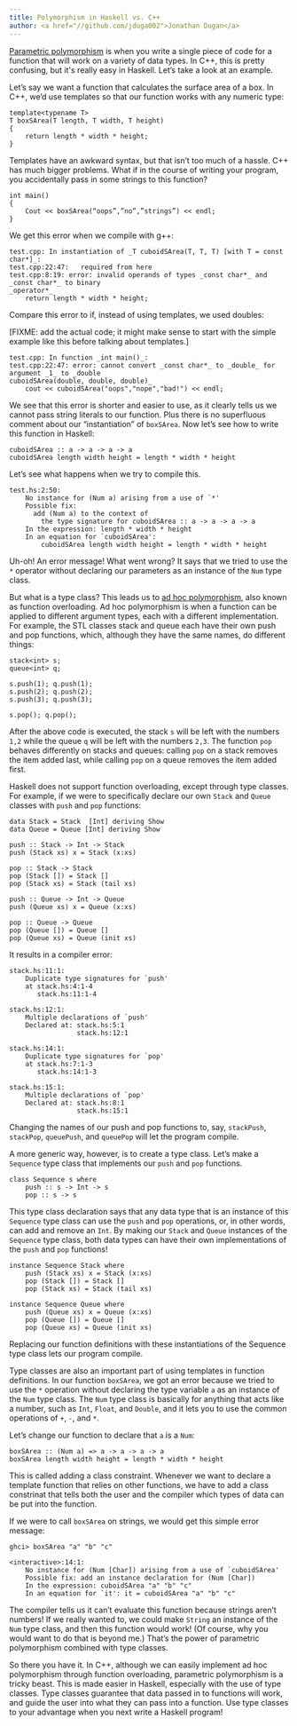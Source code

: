 ```yaml
---
title: Polymorphism in Haskell vs. C++
author: <a href="//github.com/jduga002">Jonathan Dugan</a>
---
```


[Parametric polymorphism](https://en.wikipedia.org/wiki/Parametric_polymorphism) is when you write a single piece of code for a function that will work on a variety of data types.  In C++, this is pretty confusing, but it's really easy in Haskell. Let’s take a look at an example.

Let’s say we want a function that calculates the surface area of a box.  In C++, we’d use templates so that our function works with any numeric type:

    template<typename T>
    T boxSArea(T length, T width, T height)
    {
        return length * width * height;
    }

Templates have an awkward syntax, but that isn’t too much of a hassle. C++ has much bigger problems.  What if in the course of writing your program, you accidentally pass in some strings to this function?

    int main()
    {
        Cout << boxSArea(“oops”,”no”,”strings”) << endl;
    }

We get this error when we compile with g++:

    test.cpp: In instantiation of _T cuboidSArea(T, T, T) [with T = const    char*]_:
    test.cpp:22:47:   required from here
    test.cpp:8:19: error: invalid operands of types _const char*_ and _const char*_ to binary
    _operator*_
        return length * width * height;

Compare this error to if, instead of using templates, we used doubles:

[FIXME: add the actual code; it might make sense to start with the simple example like this before talking about templates.]

    test.cpp: In function _int main()_:
    test.cpp:22:47: error: cannot convert _const char*_ to _double_ for argument _1_ to _double
    cuboidSArea(double, double, double)_
        cout << cuboidSArea("oops","nope","bad!") << endl;

We see that this error is shorter and easier to use, as it clearly tells us we cannot pass string literals to our function.  Plus there is no superfluous comment about our “instantiation” of `boxSArea`.
Now let’s see how to write this function in Haskell:

    cuboidSArea :: a -> a -> a -> a
    cuboidSArea length width height = length * width * height

Let’s see what happens when we try to compile this.

    test.hs:2:50:
        No instance for (Num a) arising from a use of `*'
        Possible fix:
          add (Num a) to the context of
            the type signature for cuboidSArea :: a -> a -> a -> a
        In the expression: length * width * height
        In an equation for `cuboidSArea':
            cuboidSArea length width height = length * width * height

Uh-oh!  An error message!  What went wrong?  It says that we tried to use the `*` operator without declaring our parameters as an instance of the `Num` type class.

But what is a type class?  This leads us to [ad hoc polymorphism](https://en.wikipedia.org/wiki/Ad_hoc_polymorphism), also known as function overloading.  Ad hoc polymorphism is when a function can be applied to different argument types, each with a different implementation.  For example, the STL classes stack and queue each have their own push and pop functions, which, although they have the same names, do different things:

    stack<int> s;
    queue<int> q;
    
    s.push(1); q.push(1);
    s.push(2); q.push(2);
    s.push(3); q.push(3);
    
    s.pop(); q.pop();

After the above code is executed, the stack `s` will be left with the numbers `1,2` while the queue `q` will be left with the numbers `2,3`.  The function `pop` behaves differently on stacks and queues: calling `pop` on a stack removes the item added last, while calling `pop` on a queue removes the item added first.

Haskell does not support function overloading, except through type classes.  For example, if we were to specifically declare our own `Stack` and `Queue` classes with `push` and `pop` functions:

    data Stack = Stack  [Int] deriving Show
    data Queue = Queue [Int] deriving Show

    push :: Stack -> Int -> Stack
    push (Stack xs) x = Stack (x:xs)

    pop :: Stack -> Stack
    pop (Stack []) = Stack []
    pop (Stack xs) = Stack (tail xs)

    push :: Queue -> Int -> Queue
    push (Queue xs) x = Queue (x:xs)

    pop :: Queue -> Queue
    pop (Queue []) = Queue []
    pop (Queue xs) = Queue (init xs)

It results in a compiler error:

    stack.hs:11:1:
        Duplicate type signatures for `push'
        at stack.hs:4:1-4
           stack.hs:11:1-4

    stack.hs:12:1:
        Multiple declarations of `push'
        Declared at: stack.hs:5:1
                     stack.hs:12:1

    stack.hs:14:1:
        Duplicate type signatures for `pop'
        at stack.hs:7:1-3
           stack.hs:14:1-3

    stack.hs:15:1:
        Multiple declarations of `pop'
        Declared at: stack.hs:8:1
                     stack.hs:15:1

Changing the names of our push and pop functions to, say, `stackPush`, `stackPop`, `queuePush`, and `queuePop` will let the program compile.

A more generic way, however, is to create a type class.  Let’s make a `Sequence` type class that implements our `push` and `pop` functions.

    class Sequence s where
        push :: s -> Int -> s
        pop :: s -> s

This type class declaration says that any data type that is an instance of this `Sequence` type class can use the `push` and `pop` operations, or, in other words, can add and remove an `Int`.  By making our `Stack` and `Queue` instances of the `Sequence` type class, both data types can have their own implementations of the `push` and `pop` functions!

    instance Sequence Stack where
        push (Stack xs) x = Stack (x:xs)
        pop (Stack []) = Stack []
        pop (Stack xs) = Stack (tail xs)

    instance Sequence Queue where
        push (Queue xs) x = Queue (x:xs)
        pop (Queue []) = Queue []
        pop (Queue xs) = Queue (init xs)

Replacing our function definitions with these instantiations of the Sequence type class lets our program compile.

Type classes are also an important part of using templates in function definitions.  In our function `boxSArea`, we got an error because we tried to use the `*` operation without declaring the type variable `a` as an instance of the `Num` type class.  The `Num` type class is basically for anything that acts like a number, such as `Int`, `Float`, and `Double`, and it lets you to use the common operations of `+`, `-`, and `*`.  

Let’s change our function to declare that `a` is a `Num`:

    boxSArea :: (Num a) => a -> a -> a -> a
    boxSArea length width height = length * width * height

This is called adding a class constraint.  Whenever we want to declare a template function that relies on other functions, we have to add a class constrinat that tells both the user and the compiler  which types of data can be put into the function.

If we were to call `boxSArea` on strings, we would get this simple error message:

    ghci> boxSArea "a" "b" "c"

    <interactive>:14:1:
        No instance for (Num [Char]) arising from a use of `cuboidSArea'
        Possible fix: add an instance declaration for (Num [Char])
        In the expression: cuboidSArea "a" "b" "c"
        In an equation for `it': it = cuboidSArea "a" "b" "c"

The compiler tells us it can’t evaluate this function because strings aren’t numbers!  If we really wanted to, we could make `String` an instance of the `Num` type class, and then this function would work!  (Of course, why you would want to do that is beyond me.)  That’s the power of parametric polymorphism combined with type classes.

So there you have it.  In C++, although we can easily implement ad hoc polymorphism through function overloading, parametric polymorphism is a tricky beast.  This is made easier in Haskell, especially with the use of type classes.  Type classes guarantee that data passed in to functions will work, and guide the user into what they can pass into a function.  Use type classes to your advantage when you next write a Haskell program!
